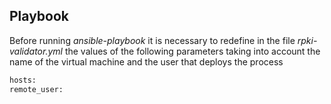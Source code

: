 
## Playbook

Before running *ansible-playbook* it is necessary to redefine in the file *rpki-validator.yml* the values of the following parameters taking into account the name of the virtual machine and the user that deploys the process

```sh
hosts:
remote_user:
```
